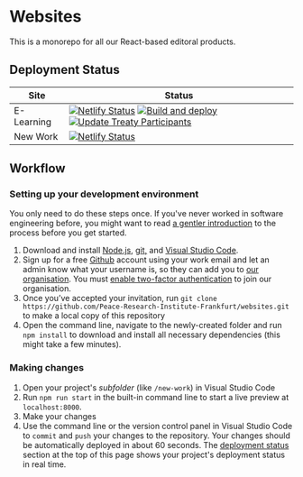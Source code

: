 # Websites

This is a monorepo for all our React-based editoral products.

## Deployment Status

| Site       | Status                                                                                                                                                                                                                                                                                                                                                                                                                      |
| ---------- | --------------------------------------------------------------------------------------------------------------------------------------------------------------------------------------------------------------------------------------------------------------------------------------------------------------------------------------------------------------------------------------------------------------------------- |
| E-Learning | [![Netlify Status](https://api.netlify.com/api/v1/badges/be127c78-15e4-457f-8880-078ca5f1128c/deploy-status)](https://app.netlify.com/sites/eunpdc-elearning/deploys) [![Build and deploy](https://github.com/Peace-Research-Institute-Frankfurt/eunpdc-elearning/actions/workflows/deploy.yml/badge.svg?branch=main)](https://github.com/Peace-Research-Institute-Frankfurt/eunpdc-elearning/actions/workflows/deploy.yml) [![Update Treaty Participants](https://github.com/Peace-Research-Institute-Frankfurt/websites/actions/workflows/update-treaties.yml/badge.svg)](https://github.com/Peace-Research-Institute-Frankfurt/websites/actions/workflows/update-treaties.yml)|
| New Work   | [![Netlify Status](https://api.netlify.com/api/v1/badges/a9e50b5c-a39d-4bd7-9324-bf20958b2ecf/deploy-status)](https://app.netlify.com/sites/leibniz-nw/deploys)                                                                                                                                                                                                                                                             |

## Workflow

### Setting up your development environment

You only need to do these steps once. If you've never worked in software engineering before, you might want to read [a gentler introduction](https://awesomephant.github.io/untitled-coding-workshop/chapters/tools/) to the process before you get started.

1. Download and install [Node.js](https://nodejs.org/en/), [git,](https://git-scm.com/) and [Visual Studio Code](https://code.visualstudio.com/).
2. Sign up for a free [Github](https://github.com/) account using your work email and let an admin know what your username is, so they can add you to [our organisation](https://github.com/Peace-Research-Institute-Frankfurt). You must [enable two-factor authentication](https://docs.github.com/en/authentication/securing-your-account-with-two-factor-authentication-2fa) to join our organisation.
3. Once you’ve accepted your invitation, run `git clone https://github.com/Peace-Research-Institute-Frankfurt/websites.git` to make a local copy of this repository
4. Open the command line, navigate to the newly-created folder and run `npm install` to download and install all necessary dependencies (this might take a few minutes).

### Making changes

1. Open your project's _subfolder_ (like `/new-work`) in Visual Studio Code
2. Run `npm run start` in the built-in command line to start a live preview at `localhost:8000`.
3. Make your changes
4. Use the command line or the version control panel in Visual Studio Code to `commit` and `push` your changes to the repository. Your changes should be automatically deployed in about 60 seconds. The [deployment status](https://github.com/Peace-Research-Institute-Frankfurt/websites#deployment-status) section at the top of this page shows your project's deployment status in real time.
